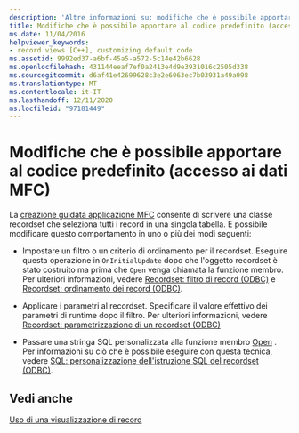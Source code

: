```yaml
---
description: 'Altre informazioni su: modifiche che è possibile apportare al codice predefinito (accesso ai dati MFC)'
title: Modifiche che è possibile apportare al codice predefinito (accesso ai dati MFC)
ms.date: 11/04/2016
helpviewer_keywords:
- record views [C++], customizing default code
ms.assetid: 9992ed37-a6bf-45a5-a572-5c14e42b6628
ms.openlocfilehash: 431144eeaf7ef0a2413e4d9e3931016c2505d338
ms.sourcegitcommit: d6af41e42699628c3e2e6063ec7b03931a49a098
ms.translationtype: MT
ms.contentlocale: it-IT
ms.lasthandoff: 12/11/2020
ms.locfileid: "97181449"
---
```

# <a name="changes-you-might-make-to-the-default-code--mfc-data-access"></a>Modifiche che è possibile apportare al codice predefinito (accesso ai dati MFC)

La [creazione guidata applicazione MFC](../mfc/reference/database-support-mfc-application-wizard.md) consente di scrivere una classe recordset che seleziona tutti i record in una singola tabella. È possibile modificare questo comportamento in uno o più dei modi seguenti:

- Impostare un filtro o un criterio di ordinamento per il recordset. Eseguire questa operazione in `OnInitialUpdate` dopo che l'oggetto recordset è stato costruito ma prima che `Open` venga chiamata la funzione membro. Per ulteriori informazioni, vedere [Recordset: filtro di record (ODBC)](../data/odbc/recordset-filtering-records-odbc.md) e [Recordset: ordinamento dei record (ODBC)](../data/odbc/recordset-sorting-records-odbc.md).

- Applicare i parametri al recordset. Specificare il valore effettivo dei parametri di runtime dopo il filtro. Per ulteriori informazioni, vedere [Recordset: parametrizzazione di un recordset (ODBC)](../data/odbc/recordset-parameterizing-a-recordset-odbc.md)

- Passare una stringa SQL personalizzata alla funzione membro [Open](../mfc/reference/crecordset-class.md#open) . Per informazioni su ciò che è possibile eseguire con questa tecnica, vedere [SQL: personalizzazione dell'istruzione SQL del recordset (ODBC)](../data/odbc/sql-customizing-your-recordsets-sql-statement-odbc.md).

## <a name="see-also"></a>Vedi anche

[Uso di una visualizzazione di record](../data/using-a-record-view-mfc-data-access.md)
